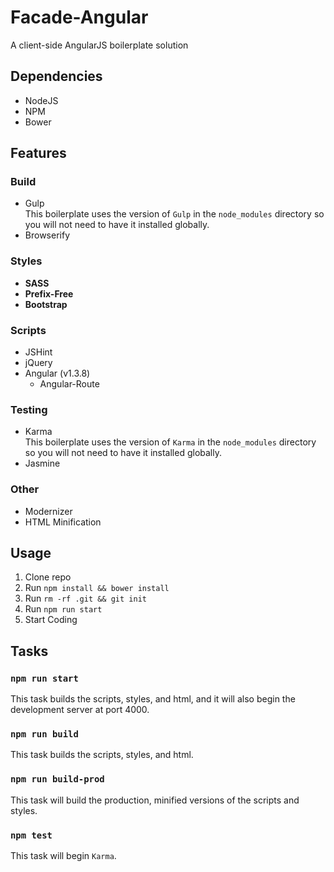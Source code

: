 # Facade-Angular

A client-side AngularJS boilerplate solution

## Dependencies
* NodeJS
* NPM
* Bower

## Features

### Build
* Gulp  
  This boilerplate uses the version of `Gulp` in the `node_modules` directory so you will not need to have it installed globally.
* Browserify

### Styles
* **SASS**
* **Prefix-Free**
* **Bootstrap**

### Scripts
* JSHint
* jQuery
* Angular (v1.3.8)
  * Angular-Route

### Testing
* Karma  
  This boilerplate uses the version of `Karma` in the `node_modules` directory so you will not need to have it installed globally.
* Jasmine

### Other
* Modernizer
* HTML Minification

## Usage
1. Clone repo
2. Run `npm install && bower install`
3. Run `rm -rf .git && git init`
4. Run `npm run start`
5. Start Coding

## Tasks

### `npm run start`
This task builds the scripts, styles, and html, and it will also begin the development server at port 4000.

### `npm run build`
This task builds the scripts, styles, and html.

### `npm run build-prod`
This task will build the production, minified versions of the scripts and styles.

### `npm test`
This task will begin `Karma`.

